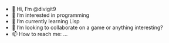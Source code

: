 - 👋 Hi, I’m @divigit9
- 👀 I’m interested in programming
- 🌱 I’m currently learning Lisp
- 💞️ I’m looking to collaborate on a game or anything interesting?
- 📫 How to reach me: ...

<!---
divigit9/divigit9 is a ✨ special ✨ repository because its `README.md` (this file) appears on your GitHub profile.
You can click the Preview link to take a look at your changes.
--->
